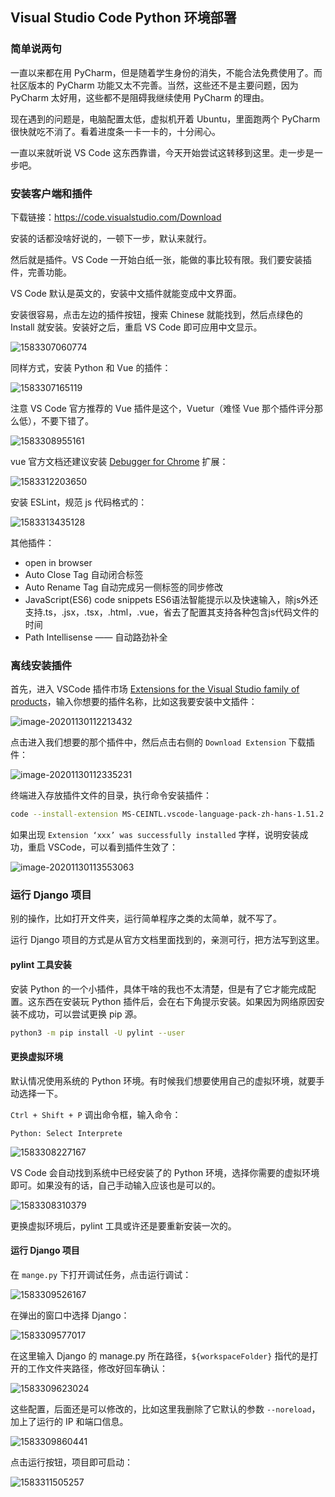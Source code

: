 ## Visual Studio Code Python 环境部署

### 简单说两句

一直以来都在用 PyCharm，但是随着学生身份的消失，不能合法免费使用了。而社区版本的 PyCharm 功能又太不完善。当然，这些还不是主要问题，因为 PyCharm 太好用，这些都不是阻碍我继续使用 PyCharm 的理由。

现在遇到的问题是，电脑配置太低，虚拟机开着 Ubuntu，里面跑两个 PyCharm 很快就吃不消了。看着进度条一卡一卡的，十分闹心。

一直以来就听说 VS Code 这东西靠谱，今天开始尝试这转移到这里。走一步是一步吧。

### 安装客户端和插件

下载链接：https://code.visualstudio.com/Download

安装的话都没啥好说的，一顿下一步，默认来就行。

然后就是插件。VS Code 一开始白纸一张，能做的事比较有限。我们要安装插件，完善功能。

VS Code 默认是英文的，安装中文插件就能变成中文界面。

安装很容易，点击左边的插件按钮，搜索 Chinese 就能找到，然后点绿色的 Install 就安装。安装好之后，重启 VS Code 即可应用中文显示。

![1583307060774](vs-code-python.assets/1583307060774.png)

同样方式，安装 Python 和 Vue 的插件：

![1583307165119](vs-code-python.assets/1583307165119.png)

注意 VS Code 官方推荐的 Vue 插件是这个，Vuetur（难怪 Vue 那个插件评分那么低），不要下错了。

![1583308955161](vs-code-python.assets/1583308955161.png)

vue 官方文档还建议安装 [Debugger for Chrome](https://marketplace.visualstudio.com/items?itemName=msjsdiag.debugger-for-chrome) 扩展：

![1583312203650](vs-code-python.assets/1583312203650.png)

安装 ESLint，规范 js 代码格式的：

![1583313435128](vs-code-python.assets/1583313435128.png)

其他插件：

- open in browser
- Auto Close Tag 自动闭合标签
- Auto Rename Tag 自动完成另一侧标签的同步修改
- JavaScript(ES6) code snippets ES6语法智能提示以及快速输入，除js外还支持.ts，.jsx，.tsx，.html，.vue，省去了配置其支持各种包含js代码文件的时间
- Path Intellisense —— 自动路劲补全

### 离线安装插件

首先，进入 VSCode 插件市场 [Extensions for the Visual Studio family of products](https://marketplace.visualstudio.com/vscode)，输入你想要的插件名称，比如这我要安装中文插件：

![image-20201130112213432](vs-code-python.assets/image-20201130112213432.png)

点击进入我们想要的那个插件中，然后点击右侧的 `Download Extension` 下载插件：

![image-20201130112335231](vs-code-python.assets/image-20201130112335231.png)



终端进入存放插件文件的目录，执行命令安装插件：

```bash
code --install-extension MS-CEINTL.vscode-language-pack-zh-hans-1.51.2.vsix
```

如果出现 `Extension ‘xxx’ was successfully installed` 字样，说明安装成功，重启 VSCode，可以看到插件生效了：

![image-20201130113553063](vs-code-python.assets/image-20201130113553063.png)

### 运行 Django 项目

别的操作，比如打开文件夹，运行简单程序之类的太简单，就不写了。

运行 Django 项目的方式是从官方文档里面找到的，亲测可行，把方法写到这里。

#### pylint 工具安装

安装 Python 的一个小插件，具体干啥的我也不太清楚，但是有了它才能完成配置。这东西在安装玩 Python 插件后，会在右下角提示安装。如果因为网络原因安装不成功，可以尝试更换 pip 源。

```bash
python3 -m pip install -U pylint --user
```

#### 更换虚拟环境

默认情况使用系统的 Python 环境。有时候我们想要使用自己的虚拟环境，就要手动选择一下。

`Ctrl + Shift + P` 调出命令框，输入命令：

```
Python: Select Interprete
```

![1583308227167](vs-code-python.assets/1583308227167.png)

VS Code 会自动找到系统中已经安装了的 Python 环境，选择你需要的虚拟环境即可。如果没有的话，自己手动输入应该也是可以的。

![1583308310379](vs-code-python.assets/1583308310379.png)

更换虚拟环境后，pylint 工具或许还是要重新安装一次的。

#### 运行 Django 项目

在 `mange.py` 下打开调试任务，点击运行调试：

![1583309526167](vs-code-python.assets/1583309526167.png)

在弹出的窗口中选择 Django：

![1583309577017](vs-code-python.assets/1583309577017.png)

在这里输入 Django 的 manage.py 所在路径，`${workspaceFolder}` 指代的是打开的工作文件夹路径，修改好回车确认：

![1583309623024](vs-code-python.assets/1583309623024.png)

这些配置，后面还是可以修改的，比如这里我删除了它默认的参数 `--noreload`，加上了运行的 IP 和端口信息。

![1583309860441](vs-code-python.assets/1583309860441.png)

点击运行按钮，项目即可启动：

![1583311505257](vs-code-python.assets/1583311505257.png)

